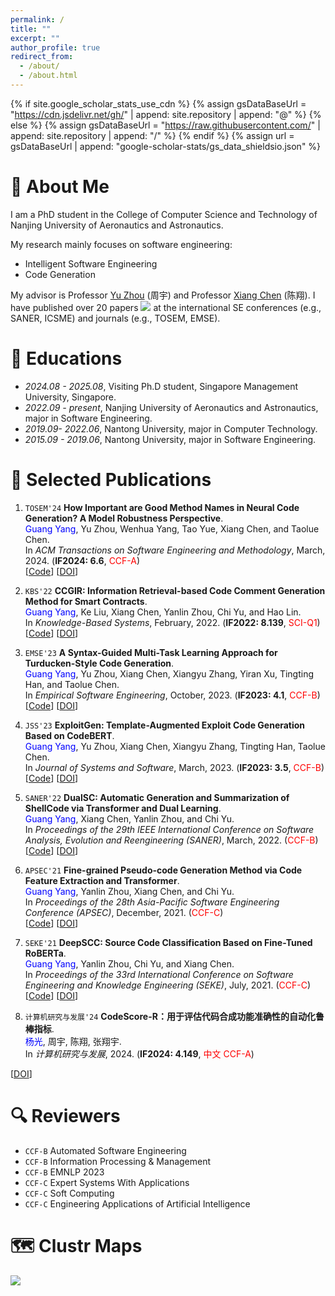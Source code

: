 ```yaml
---
permalink: /
title: ""
excerpt: ""
author_profile: true
redirect_from: 
  - /about/
  - /about.html
---
```



{% if site.google_scholar_stats_use_cdn %}
{% assign gsDataBaseUrl = "https://cdn.jsdelivr.net/gh/" | append: site.repository | append: "@" %}
{% else %}
{% assign gsDataBaseUrl = "https://raw.githubusercontent.com/" | append: site.repository | append: "/" %}
{% endif %}
{% assign url = gsDataBaseUrl | append: "google-scholar-stats/gs_data_shieldsio.json" %}

<span class='anchor' id='about-me'></span>

# 👀 About Me

I am a PhD student in the College of Computer Science and Technology of Nanjing University of Aeronautics and Astronautics.

My research mainly focuses on software engineering:

- Intelligent Software Engineering
- Code Generation

My advisor is Professor [Yu Zhou](https://csyuzhou.github.io/) (周宇) and Professor [Xiang Chen](https://smartse.github.io/) (陈翔).
I have published over 20 papers <a href='https://scholar.google.com/citations?user=JFoOXQwAAAAJ'><img src="https://img.shields.io/endpoint?url={{ url | url_encode }}&logo=Google%20Scholar&labelColor=f6f6f6&color=9cf&style=flat&label=citations"></a> at the international SE conferences (e.g., SANER, ICSME) and journals (e.g., TOSEM, EMSE).


<!-- # 🔥 News
- *2022.02*: &nbsp;🎉🎉 Lorem ipsum dolor sit amet, consectetur adipiscing elit. Vivamus ornare aliquet ipsum, ac tempus justo dapibus sit amet. 
- *2022.02*: &nbsp;🎉🎉 Lorem ipsum dolor sit amet, consectetur adipiscing elit. Vivamus ornare aliquet ipsum, ac tempus justo dapibus sit amet.  -->

# 📖 Educations
- *2024.08 - 2025.08*, Visiting Ph.D student, Singapore Management University, Singapore.
- *2022.09 - present*, Nanjing University of Aeronautics and Astronautics, major in Software Engineering. 
- *2019.09- 2022.06*, Nantong University, major in Computer Technology.
- *2015.09 - 2019.06*, Nantong University, major in Software Engineering.
  
# 📝 Selected Publications
1. ``TOSEM'24`` **How Important are Good Method Names in Neural Code Generation? A Model Robustness Perspective**.  
  <span style="color:blue">Guang Yang</span>, Yu Zhou, Wenhua Yang, Tao Yue, Xiang Chen, and Taolue Chen.  
  In *ACM Transactions on Software Engineering and Methodology*, March, 2024. (__IF2024: 6.6__, <span style="color:red">CCF-A</span>)   
  [[Code](https://github.com/NTDXYG/RADAR)]
  [[DOI](https://dl.acm.org/doi/10.1145/3630010)]

2. ``KBS'22`` **CCGIR: Information Retrieval-based Code Comment Generation Method for Smart Contracts**.  
  <span style="color:blue">Guang Yang</span>, Ke Liu, Xiang Chen, Yanlin Zhou, Chi Yu, and Hao Lin.  
  In *Knowledge-Based Systems*, February, 2022. (__IF2022: 8.139__, <span style="color:red">SCI-Q1</span>)   
  [[Code](https://github.com/NTDXYG/CCGIR)]
  [[DOI](https://doi.org/10.1016/j.knosys.2021.107858)]

3. ``EMSE'23`` **A Syntax-Guided Multi-Task Learning Approach for Turducken-Style Code Generation**.  
  <span style="color:blue">Guang Yang</span>, Yu Zhou, Xiang Chen, Xiangyu Zhang, Yiran Xu, Tingting Han, and Taolue Chen.  
  In *Empirical Software Engineering*, October, 2023. (__IF2023: 4.1__, <span style="color:red">CCF-B</span>)   
  [[Code](https://github.com/NTDXYG/TurduckenGen)]
  [[DOI](https://doi.org/10.1007/s10664-023-10372-1)]

4. ``JSS'23`` **ExploitGen: Template-Augmented Exploit Code Generation Based on CodeBERT**.  
  <span style="color:blue">Guang Yang</span>, Yu Zhou, Xiang Chen, Xiangyu Zhang, Tingting Han, Taolue Chen.  
  In *Journal of Systems and Software*, March, 2023. (__IF2023: 3.5__, <span style="color:red">CCF-B</span>)   
  [[Code](https://github.com/NTDXYG/ExploitGen)]
  [[DOI](https://doi.org/10.1016/j.jss.2022.111577)]

5. ``SANER'22`` **DualSC: Automatic Generation and Summarization of ShellCode via Transformer and Dual Learning**.  
  <span style="color:blue">Guang Yang</span>, Xiang Chen, Yanlin Zhou, and Chi Yu.  
  In *Proceedings of the 29th IEEE International Conference on Software Analysis, Evolution and Reengineering (SANER)*, March, 2022. (<span style="color:red">CCF-B</span>)  
    [[Code](https://github.com/NTDXYG/DualSC)]
  [[DOI](https://doi.org/10.1109/SANER53432.2022.00052)]

6. ``APSEC'21`` **Fine-grained Pseudo-code Generation Method via Code Feature Extraction and Transformer**.  
  <span style="color:blue">Guang Yang</span>, Yanlin Zhou, Xiang Chen, and Chi Yu.  
  In *Proceedings of the 28th Asia-Pacific Software Engineering Conference (APSEC)*, December, 2021. (<span style="color:red">CCF-C</span>)   
  [[Code](https://github.com/NTDXYG/DeepPseudo)]
  [[DOI](https://doi.org/10.1109/APSEC53868.2021.00029)]

7. ``SEKE'21`` **DeepSCC: Source Code Classification Based on Fine-Tuned RoBERTa**.  
  <span style="color:blue">Guang Yang</span>, Yanlin Zhou, Chi Yu, and Xiang Chen.  
  In *Proceedings of the 33rd International Conference on Software Engineering and Knowledge Engineering (SEKE)*, July, 2021. (<span style="color:red">CCF-C</span>)   
  [[Code](https://github.com/NTDXYG/DeepPseudo)]
  [[DOI](https://doi.org/10.18293/seke2021-005)]

8. ``计算机研究与发展'24`` **CodeScore-R：用于评估代码合成功能准确性的自动化鲁棒指标**.  
  <span style="color:blue">杨光</span>, 周宇, 陈翔,  张翔宇.  
  In *计算机研究与发展*, 2024. (__IF2024: 4.149__, <span style="color:red">中文 CCF-A</span>)   
  <!-- [[Code](https://github.com/NTDXYG/DeepPseudo)] -->
  [[DOI](https://doi.org/10.7544/issn1000-1239.202330715)]

# 🔍 Reviewers
- ``CCF-B`` Automated Software Engineering
- ``CCF-B`` Information Processing & Management
- ``CCF-B`` EMNLP 2023
- ``CCF-C`` Expert Systems With Applications
- ``CCF-C`` Soft Computing
- ``CCF-C`` Engineering Applications of Artificial Intelligence
  
# 🗺️ Clustr Maps

<a href='https://clustrmaps.com/site/1boa6'  title='Visit tracker'><img src='//clustrmaps.com/map_v2.png?cl=ffffff&w=200&t=m&d=fZe2X1N6zq08ZiTIeZ6SiuPTIr1scUj3p2PJRBlcj9k&co=2d78ad&ct=ffffff'/></a>